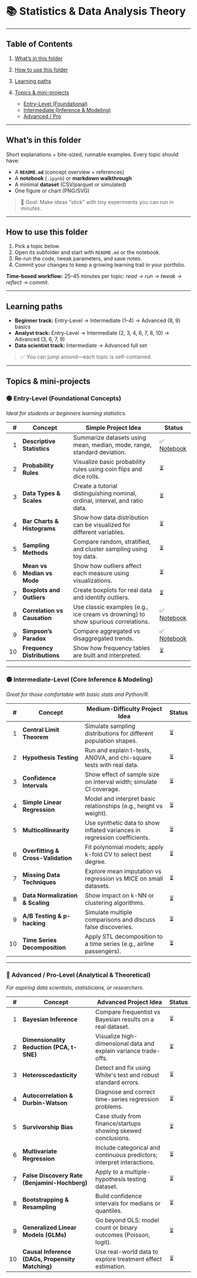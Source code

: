 # 📚 Statistics & Data Analysis Theory 
---

## Table of Contents

1. [What’s in this folder](#whats-in-this-folder)
2. [How to use this folder](#how-to-use-this-folder)
3. [Learning paths](#learning-paths)
4. [Topics & mini-projects](#topics--mini-projects)

   * [Entry-Level (Foundational)](#-entry-level-foundational-concepts)
   * [Intermediate (Inference & Modeling)](#-intermediate-level-core-inference--modeling)
   * [Advanced / Pro](#-advanced--pro-level-analytical--theoretical)

---

## What’s in this folder

Short explanations + bite-sized, runnable examples. Every topic should have:

* A **`README.md`** (concept overview + references)
* A **notebook** (`.ipynb`) or **markdown walkthrough**
* A minimal **dataset** (CSV/parquet or simulated)
* One figure or chart (PNG/SVG)

> 📌 *Goal:* Make ideas “stick” with tiny experiments you can run in minutes.

---

## How to use this folder

1. Pick a topic below.
2. Open its subfolder and start with `README.md` or the notebook.
3. Re-run the code, tweak parameters, and save notes.
4. Commit your changes to keep a growing learning trail in your portfolio.

**Time-boxed workflow:** 25–45 minutes per topic: *read → run → tweak → reflect → commit*.

---

## Learning paths

* **Beginner track:** Entry-Level → Intermediate (1–4) → Advanced (8, 9) basics
* **Analyst track:** Entry-Level → Intermediate (2, 3, 4, 6, 7, 8, 10) → Advanced (3, 6, 7, 9)
* **Data scientist track:** Intermediate → Advanced full set

> ✅ You can jump around—each topic is self-contained.

---

## Topics & mini-projects

### 🟢 **Entry-Level (Foundational Concepts)**

*Ideal for students or beginners learning statistics.*

|  # | Concept                      | Simple Project Idea                                                               | Status                                                      |
| -: | ---------------------------- | --------------------------------------------------------------------------------- | ----------------------------------------------------------- |
|  1 | **Descriptive Statistics**   | Summarize datasets using mean, median, mode, range, standard deviation.           | ✅ [Notebook](./entry_level_01_descriptive_statistics.ipynb) |
|  2 | **Probability Rules**        | Visualize basic probability rules using coin flips and dice rolls.                | ⏳                                                           |
|  3 | **Data Types & Scales**      | Create a tutorial distinguishing nominal, ordinal, interval, and ratio data.      | ⏳                                                           |
|  4 | **Bar Charts & Histograms**  | Show how data distribution can be visualized for different variables.             | ⏳                                                           |
|  5 | **Sampling Methods**         | Compare random, stratified, and cluster sampling using toy data.                  | ⏳                                                           |
|  6 | **Mean vs Median vs Mode**   | Show how outliers affect each measure using visualizations.                       | ⏳                                                           |
|  7 | **Boxplots and Outliers**    | Create boxplots for real data and identify outliers.                              | ⏳                                                           |
|  8 | **Correlation vs Causation** | Use classic examples (e.g., ice cream vs drowning) to show spurious correlations. | ✅ [Notebook](./entry_level_01_correlation_vs_causation.ipynb) |
|  9 | **Simpson’s Paradox**        | Compare aggregated vs disaggregated trends.                                       | ✅ [Notebook](./entry_level_01_simpsons_paradox.ipynb) |
| 10 | **Frequency Distributions**  | Show how frequency tables are built and interpreted.                              | ⏳                                                           |

---

### 🟡 **Intermediate-Level (Core Inference & Modeling)**

*Great for those comfortable with basic stats and Python/R.*

|  # | Concept                            | Medium-Difficulty Project Idea                                            | Status |
| -: | ---------------------------------- | ------------------------------------------------------------------------- | ------ |
|  1 | **Central Limit Theorem**          | Simulate sampling distributions for different population shapes.          | ⏳      |
|  2 | **Hypothesis Testing**             | Run and explain t-tests, ANOVA, and chi-square tests with real data.      | ⏳      |
|  3 | **Confidence Intervals**           | Show effect of sample size on interval width; simulate CI coverage.       | ⏳      |
|  4 | **Simple Linear Regression**       | Model and interpret basic relationships (e.g., height vs weight).         | ⏳      |
|  5 | **Multicollinearity**              | Use synthetic data to show inflated variances in regression coefficients. | ⏳      |
|  6 | **Overfitting & Cross-Validation** | Fit polynomial models; apply k-fold CV to select best degree.             | ⏳      |
|  7 | **Missing Data Techniques**        | Explore mean imputation vs regression vs MICE on small datasets.          | ⏳      |
|  8 | **Data Normalization & Scaling**   | Show impact on k-NN or clustering algorithms.                             | ⏳      |
|  9 | **A/B Testing & p-hacking**        | Simulate multiple comparisons and discuss false discoveries.              | ⏳      |
| 10 | **Time Series Decomposition**      | Apply STL decomposition to a time series (e.g., airline passengers).      | ⏳      |

---

### 🔴 **Advanced / Pro-Level (Analytical & Theoretical)**

*For aspiring data scientists, statisticians, or researchers.*

|  # | Concept                                          | Advanced Project Idea                                                  | Status |
| -: | ------------------------------------------------ | ---------------------------------------------------------------------- | ------ |
|  1 | **Bayesian Inference**                           | Compare frequentist vs Bayesian results on a real dataset.             | ⏳      |
|  2 | **Dimensionality Reduction (PCA, t-SNE)**        | Visualize high-dimensional data and explain variance trade-offs.       | ⏳      |
|  3 | **Heteroscedasticity**                           | Detect and fix using White's test and robust standard errors.          | ⏳      |
|  4 | **Autocorrelation & Durbin-Watson**              | Diagnose and correct time-series regression problems.                  | ⏳      |
|  5 | **Survivorship Bias**                            | Case study from finance/startups showing skewed conclusions.           | ⏳      |
|  6 | **Multivariate Regression**                      | Include categorical and continuous predictors; interpret interactions. | ⏳      |
|  7 | **False Discovery Rate (Benjamini-Hochberg)**    | Apply to a multiple-hypothesis testing dataset.                        | ⏳      |
|  8 | **Bootstrapping & Resampling**                   | Build confidence intervals for medians or quantiles.                   | ⏳      |
|  9 | **Generalized Linear Models (GLMs)**             | Go beyond OLS: model count or binary outcomes (Poisson, logit).        | ⏳      |
| 10 | **Causal Inference (DAGs, Propensity Matching)** | Use real-world data to explore treatment effect estimation.            | ⏳      |
